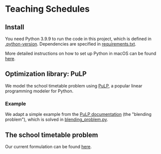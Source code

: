# Teaching Schedules

## Install

You need Python 3.9.9 to run the code in this project, which is defined in [.python-version](.python-version).
Dependencies are specified in [requirements.txt](requirements.txt).

More detailed instructions on how to set up Python in macOS can be found [here](https://gist.github.com/acarril/a415b068bd89ebb256d82f962f7f3272).

## Optimization library: PuLP

We model the school timetable problem using [PuLP](https://github.com/coin-or/pulp), a popular linear programming modeler for Python. 
### Example

We adapt a simple example from the [PuLP documentation](https://coin-or.github.io/pulp/CaseStudies/a_blending_problem.html) (the "blending problem"), which is solved in [blending_problem.py](tests/blending_problem.py).

## The school timetable problem

Our current formulation can be found [here](https://www.overleaf.com/project/617bdc0339ff1766f6425249).